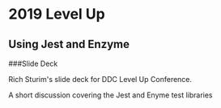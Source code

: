 # 2019 Level Up

## Using Jest and Enzyme

###Slide Deck

Rich Sturim's slide deck for DDC Level Up Conference. 

A short discussion covering the Jest and Enyme test libraries
